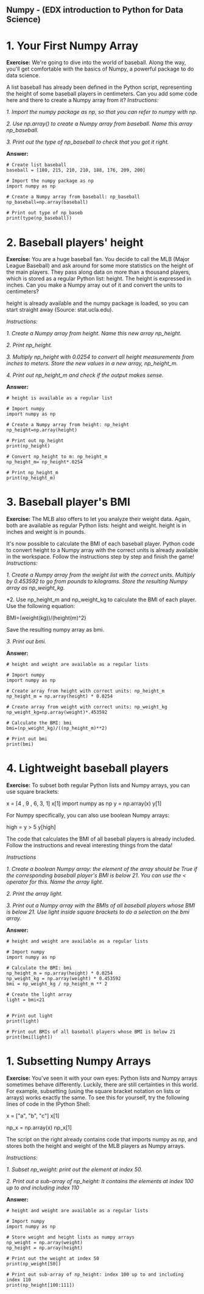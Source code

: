 ## Numpy - (EDX introduction to Python for Data Science)
# 1. Your First Numpy Array
**Exercise:** 
We're going to dive into the world of baseball. Along the way, you'll get comfortable with the basics of Numpy, a powerful package to do data science.

A list baseball has already been defined in the Python script, representing the height of some baseball players in centimeters. Can you add some code here and there to create a Numpy array from it?
*Instructions:*

*1. Import the numpy package as np, so that you can refer to numpy with np.*

*2. Use np.array() to create a Numpy array from baseball. Name this array np_baseball.*

*3. Print out the type of np_baseball to check that you got it right.*

**Answer:**

```
# Create list baseball
baseball = [180, 215, 210, 210, 188, 176, 209, 200]

# Import the numpy package as np
import numpy as np

# Create a Numpy array from baseball: np_baseball
np_baseball=np.array(baseball)

# Print out type of np_baseb
print(type(np_baseball))
```

# 2. Baseball players' height
**Exercise:** 
You are a huge baseball fan. You decide to call the MLB (Major League Baseball) and ask around for some more statistics on the height of the main players. They pass along data on more than a thousand players, which is stored as a regular Python list: height. The height is expressed in inches. Can you make a Numpy array out of it and convert the units to centimeters?

height is already available and the numpy package is loaded, so you can start straight away (Source: stat.ucla.edu).

*Instructions:*

*1. Create a Numpy array from height. Name this new array np_height.*

*2. Print np_height.*

*3. Multiply np_height with 0.0254 to convert all height measurements from inches to meters. Store the new values in a new array, np_height_m.*

*4. Print out np_height_m and check if the output makes sense.*

**Answer:**

```
# height is available as a regular list

# Import numpy
import numpy as np

# Create a Numpy array from height: np_height
np_height=np.array(height)

# Print out np_height
print(np_height)

# Convert np_height to m: np_height_m
np_height_m= np_height*.0254

# Print np_height_m
print(np_height_m)
```

# 3. Baseball player's BMI
**Exercise:** 
The MLB also offers to let you analyze their weight data. Again, both are available as regular Python lists: height and weight. height is in inches and weight is in pounds.

It's now possible to calculate the BMI of each baseball player. Python code to convert height to a Numpy array with the correct units is already available in the workspace. Follow the instructions step by step and finish the game!
*Instructions:*

*1. Create a Numpy array from the weight list with the correct units. Multiply by 0.453592 to go from pounds to kilograms. Store the resulting Numpy array as np_weight_kg.*

*2. Use np_height_m and np_weight_kg to calculate the BMI of each player. Use the following equation: 

BMI=(weight(kg))/(height(m)^2)

Save the resulting numpy array as bmi.

*3. Print out bmi.*

**Answer:**

```
# height and weight are available as a regular lists

# Import numpy
import numpy as np

# Create array from height with correct units: np_height_m
np_height_m = np.array(height) * 0.0254

# Create array from weight with correct units: np_weight_kg
np_weight_kg=np.array(weight)*.453592

# Calculate the BMI: bmi
bmi=(np_weight_kg)/((np_height_m)**2)

# Print out bmi
print(bmi)
```

# 4. Lightweight baseball players
**Exercise:** 
To subset both regular Python lists and Numpy arrays, you can use square brackets:

x = [4 , 9 , 6, 3, 1]
x[1]
import numpy as np
y = np.array(x)
y[1]

For Numpy specifically, you can also use boolean Numpy arrays:

high = y > 5
y[high]

The code that calculates the BMI of all baseball players is already included. Follow the instructions and reveal interesting things from the data!

*Instructions*

*1. Create a boolean Numpy array: the element of the array should be True if the corresponding baseball player's BMI is below 21. You can use the < operator for this. Name the array light.*

*2. Print the array light.*

*3. Print out a Numpy array with the BMIs of all baseball players whose BMI is below 21. Use light inside square brackets to do a selection on the bmi array.*

**Answer:**

```
# height and weight are available as a regular lists

# Import numpy
import numpy as np

# Calculate the BMI: bmi
np_height_m = np.array(height) * 0.0254
np_weight_kg = np.array(weight) * 0.453592
bmi = np_weight_kg / np_height_m ** 2

# Create the light array
light = bmi<21


# Print out light
print(light)

# Print out BMIs of all baseball players whose BMI is below 21
print(bmi[light])
```
# 1. Subsetting Numpy Arrays
**Exercise:** 
You've seen it with your own eyes: Python lists and Numpy arrays sometimes behave differently. Luckily, there are still certainties in this world. For example, subsetting (using the square bracket notation on lists or arrays) works exactly the same. To see this for yourself, try the following lines of code in the IPython Shell:

x = ["a", "b", "c"]
x[1]

np_x = np.array(x)
np_x[1]

The script on the right already contains code that imports numpy as np, and stores both the height and weight of the MLB players as Numpy arrays.

*Instructions:*

*1. Subset np_weight: print out the element at index 50.*

*2. Print out a sub-array of np_height: It contains the elements at index 100 up to and including index 110*

**Answer:**

```
# height and weight are available as a regular lists

# Import numpy
import numpy as np

# Store weight and height lists as numpy arrays
np_weight = np.array(weight)
np_height = np.array(height)

# Print out the weight at index 50
print(np_weight[50])

# Print out sub-array of np_height: index 100 up to and including index 110
print(np_height[100:111])

```
